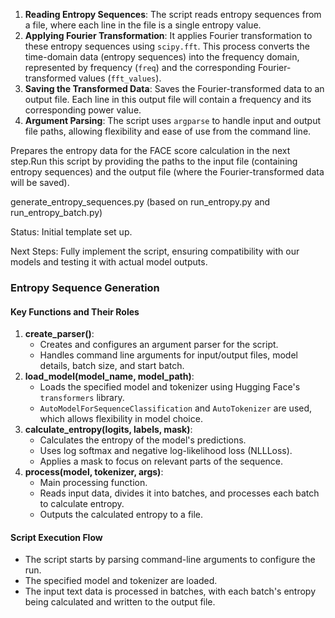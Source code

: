 1.  **Reading Entropy Sequences**: The script reads entropy sequences from a file, where each line in the file is a single entropy value.
2.  **Applying Fourier Transformation**: It applies Fourier transformation to these entropy sequences using `scipy.fft`. This process converts the time-domain data (entropy sequences) into the frequency domain, represented by frequency (`freq`) and the corresponding Fourier-transformed values (`fft_values`).
3.  **Saving the Transformed Data**: Saves the Fourier-transformed data to an output file. Each line in this output file will contain a frequency and its corresponding power value.
4.  **Argument Parsing**: The script uses `argparse` to handle input and output file paths, allowing flexibility and ease of use from the command line.

Prepares the entropy data for the FACE score calculation in the next step.Run this script by providing the paths to the input file (containing entropy sequences) and the output file (where the Fourier-transformed data will be saved).


generate_entropy_sequences.py (based on run_entropy.py and run_entropy_batch.py)

Status: Initial template set up.

Next Steps: Fully implement the script, ensuring compatibility with our models and testing it with actual model outputs.

### Entropy Sequence Generation

#### Key Functions and Their Roles

1.  **create_parser()**:
    -   Creates and configures an argument parser for the script.
    -   Handles command line arguments for input/output files, model details, batch size, and start batch.
2.  **load_model(model_name, model_path)**:
    -   Loads the specified model and tokenizer using Hugging Face's `transformers` library.
    -   `AutoModelForSequenceClassification` and `AutoTokenizer` are used, which allows flexibility in model choice.
3.  **calculate_entropy(logits, labels, mask)**:
    -   Calculates the entropy of the model's predictions.
    -   Uses log softmax and negative log-likelihood loss (NLLLoss).
    -   Applies a mask to focus on relevant parts of the sequence.
4.  **process(model, tokenizer, args)**:
    -   Main processing function.
    -   Reads input data, divides it into batches, and processes each batch to calculate entropy.
    -   Outputs the calculated entropy to a file.

#### Script Execution Flow

-   The script starts by parsing command-line arguments to configure the run.
-   The specified model and tokenizer are loaded.
-   The input text data is processed in batches, with each batch's entropy being calculated and written to the output file.
